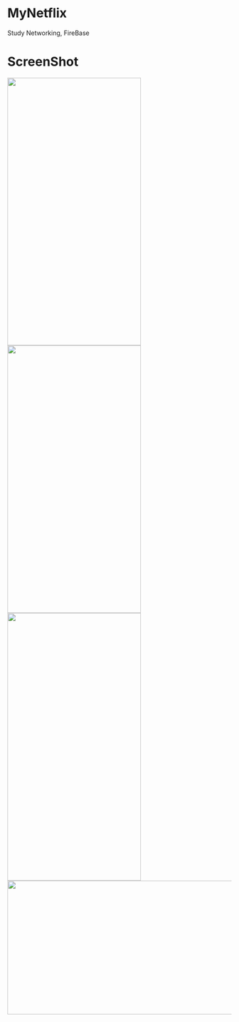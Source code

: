 # MyNetflix
Study Networking, FireBase

# ScreenShot

<div>

<img src ="https://user-images.githubusercontent.com/40783589/96398707-7318ac80-1207-11eb-82e0-c07238b9a3e8.png" width="300" height="600">
<img src ="https://user-images.githubusercontent.com/40783589/96398704-71e77f80-1207-11eb-9c3e-eb98ba630a33.png" width="300" height="600">
<img src ="https://user-images.githubusercontent.com/40783589/96398697-6c8a3500-1207-11eb-9c21-160767f4f020.png" width="300" height="600">
<img src ="https://user-images.githubusercontent.com/40783589/96398699-6eec8f00-1207-11eb-8814-000ca18544fb.png" width="600" height="300">

</div>

